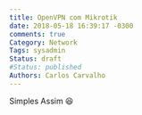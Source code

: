 ```yaml
---
title: OpenVPN com Mikrotik
date: 2018-05-18 16:39:17 -0300
comments: true
Category: Network
Tags: sysadmin
Status: draft
#Status: published
Authors: Carlos Carvalho
---
```




Simples Assim 😆
